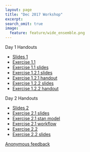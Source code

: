 ```yaml
---
layout: page
title: "Dec 2017 Workshop"
excerpt:
search_omit: true
image:
  feature: feature/wide_ensemble.png
---
```


Day 1 Handouts

- [Slides 1](/workshops/dec2017/class-1.pdf)
- [Exercise 1.1](/workshops/dec2017/1.1.zip)
- [Exercise 1.1 slides](/workshops/dec2017/1.1.slides.html)
- [Exercise 1.2.1 slides](/workshops/dec2017/exercises_1_2_MC_simulation.html)
- [Exercise 1.2.1 handout](/workshops/dec2017/exercises_1_2_MC_simulation.pdf)
- [Exercise 1.2.2 slides](/workshops/dec2017/exercises_1_2_curse_of_dim.html)
- [Exercise 1.2.2 handout](/workshops/dec2017/exercises_1_2_curse_of_dim.pdf)

Day 2 Handouts

- [Slides 2](/workshops/dec2017/class-2.pdf)
- [Exercise 2.1 slides](/workshops/dec2017/exercises_2_1_model_checking_shinystan.html)
- [Exercise 2.1 stan model](/workshops/dec2017/lm.stan)
- [Exercise 2.1 workflow](/workshops/dec2017/exercises_2_1_workflow_sinystan.R)
- [Exercise 2.2](/workshops/dec2017/2.2.zip)
- [Exercise 2.2 slides](/workshops/dec2017/2.2.slides.html)

[Anonymous feedback](https://goo.gl/forms/yrcMKP9VKsAQF4JS2)
